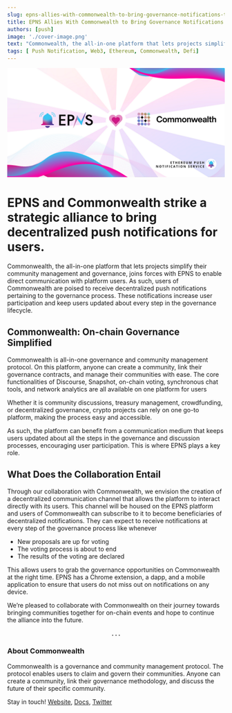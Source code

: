 ```yaml
---
slug: epns-allies-with-commonwealth-to-bring-governance-notifications-to-users
title: EPNS Allies With Commonwealth to Bring Governance Notifications to Users
authors: [push]
image: './cover-image.png'
text: "Commonwealth, the all-in-one platform that lets projects simplify their community management and governance, joins forces with EPNS to enable direct communication with platform users. As such, users of Commonwealth are poised to receive decentralized push notifications pertaining to the governance process. These notifications increase user participation and keep users updated about every step in the governance lifecycle."
tags: [ Push Notification, Web3, Ethereum, Commonwealth, Defi]
---
```


![Cover image of EPNS Allies With Commonwealth to Bring Governance Notifications to Users](./cover-image.png)
<!--truncate-->

<!--customheaderpoint-->
# EPNS and Commonwealth strike a strategic alliance to bring decentralized push notifications for users.<br/>

Commonwealth, the all-in-one platform that lets projects simplify their community management and governance, joins forces with EPNS to enable direct communication with platform users. As such, users of Commonwealth are poised to receive decentralized push notifications pertaining to the governance process. These notifications increase user participation and keep users updated about every step in the governance lifecycle.


## Commonwealth: On-chain Governance Simplified
Commonwealth is all-in-one governance and community management protocol. On this platform, anyone can create a community, link their governance contracts, and manage their communities with ease. The core functionalities of Discourse, Snapshot, on-chain voting, synchronous chat tools, and network analytics are all available on one platform for users

Whether it is community discussions, treasury management, crowdfunding, or decentralized governance, crypto projects can rely on one go-to platform, making the process easy and accessible.

As such, the platform can benefit from a communication medium that keeps users updated about all the steps in the governance and discussion processes, encouraging user participation. This is where EPNS plays a key role.

## What Does the Collaboration Entail
Through our collaboration with Commonwealth, we envision the creation of a decentralized communication channel that allows the platform to interact directly with its users. This channel will be housed on the EPNS platform and users of Commonwealth can subscribe to it to become beneficiaries of decentralized notifications. They can expect to receive notifications at every step of the governance process like whenever

- New proposals are up for voting
- The voting process is about to end
- The results of the voting are declared

This allows users to grab the governance opportunities on Commonwealth at the right time. EPNS has a Chrome extension, a dapp, and a mobile application to ensure that users do not miss out on notifications on any device.

We’re pleased to collaborate with Commonwealth on their journey towards bringing communities together for on-chain events and hope to continue the alliance into the future.

<center><b>.  .  .</b></center>

### About Commonwealth
Commonwealth is a governance and community management protocol. The protocol enables users to claim and govern their communities. Anyone can create a community, link their governance methodology, and discuss the future of their specific community.

Stay in touch! [Website](https://commonwealth.im/), [Docs](https://docs.commonwealth.im/commonwealth/), [Twitter](https://twitter.com/hicommonwealth)



